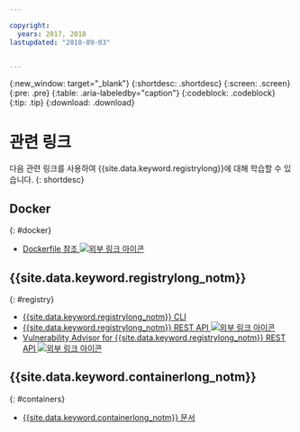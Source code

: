 ```yaml
---

copyright:
  years: 2017, 2018
lastupdated: "2018-09-03"


---
```


{:new_window: target="_blank"}
{:shortdesc: .shortdesc}
{:screen: .screen}
{:pre: .pre}
{:table: .aria-labeledby="caption"}
{:codeblock: .codeblock}
{:tip: .tip}
{:download: .download}


# 관련 링크

다음 관련 링크를 사용하여 {{site.data.keyword.registrylong}}에 대해 학습할 수 있습니다.
{: shortdesc}

## Docker
{: #docker}

<ul>
<li><a href="http://docs.docker.com/engine/reference/builder/" target="_blank">Dockerfile 참조 <img src="../../icons/launch-glyph.svg" alt="외부 링크 아이콘"></a>
</ul>

## {{site.data.keyword.registrylong_notm}}
{: #registry}



<ul>
  <li><a href="registry_cli.html" target="_blank">{{site.data.keyword.registrylong_notm}} CLI</a></li>
<li><a href="https://console.bluemix.net/apidocs/container-registry" target="_blank">{{site.data.keyword.registrylong_notm}} REST API <img src="../../icons/launch-glyph.svg" alt="외부 링크 아이콘"></a></li>
<li><a href="https://console.bluemix.net/apidocs/container-registry/va" target="_blank">Vulnerability Advisor for {{site.data.keyword.registrylong_notm}} REST API <img src="../../icons/launch-glyph.svg" alt="외부 링크 아이콘"></a></li>
</ul>

## {{site.data.keyword.containerlong_notm}}
{: #containers}

* [{{site.data.keyword.containerlong_notm}} 문서](/docs/containers/container_index.html#container_index)
